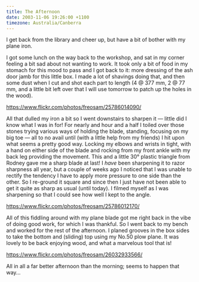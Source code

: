 ```yaml
---
title: The Afternoon
date: 2003-11-06 19:26:00 +1100
timezone: Australia/Canberra
---
```


I get back from the library and cheer up, but have a bit of bother with my plane iron.

I got some lunch on the way back to the workshop, and sat in my corner feeling a bit sad about not wanting to work.
It took only a bit of food in my stomach for this mood to pass and I got back to it:
more dressing of the ash door jamb for this little box. I made a lot of shavings doing that,
and then some dust when I cut and shot each part to length
(4 @ 377 mm, 2 @ 77 mm, and a little bit left over that I will use tomorrow to patch up the holes in the wood).

https://www.flickr.com/photos/freosam/25786014090/

All that dulled my iron a bit so I went downstairs to sharpen it — little did I know what I was in for!
For nearly and hour and a half I toiled over those stones trying various ways of holding the blade,
standing, focusing on my big toe — all to no avail until (with a little help from my friends)
I hit upon what seems a pretty good way. Locking my elbows and wrists in tight,
with a hand on either side of the blade and rocking from my front ankle with my back leg providing the movement.
This and a little 30° plastic triangle from Rodney gave me a sharp blade at last!
I *have* been sharpening it to razor sharpness all year,
but a couple of weeks ago I noticed that I was unable to rectify the tendency I have
to apply more pressure to one side than the other.
So I re-ground it square and since then I just have not been able to get it quite as sharp as usual (until today).
I filmed myself as I was sharpening so that I could see how well I kept to the angle.

https://www.flickr.com/photos/freosam/25786012170/

All of this fiddling around with my plane blade got me right back in the vibe of doing good work, for which I was thankful. So I went back to my bench and worked for the rest of the afternoon. I planed grooves in the box sides to take the bottom and (sliding) top using my No.50 plow plane. It was lovely to be back enjoying wood, and what a marvelous tool that is!

https://www.flickr.com/photos/freosam/26032933566/

All in all a far better afternoon than the morning; seems to happen that way…
